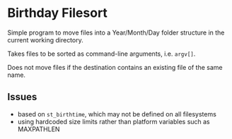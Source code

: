 # Birthday Filesort

Simple program to move files into a Year/Month/Day folder structure in the current working directory.

Takes files to be sorted as command-line arguments, i.e. `argv[]`.

Does not move files if the destination contains an existing file of the same name.

## Issues
- based on `st_birthtime`, which may not be defined on all filesystems
- using hardcoded size limits rather than platform variables such as MAXPATHLEN
